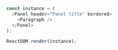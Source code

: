 
<!--start-code-->

```js
const instance = (
  <Panel header="Panel title" bordered>
    <Paragraph />
  </Panel>
);

ReactDOM.render(instance);
```

<!--end-code-->
